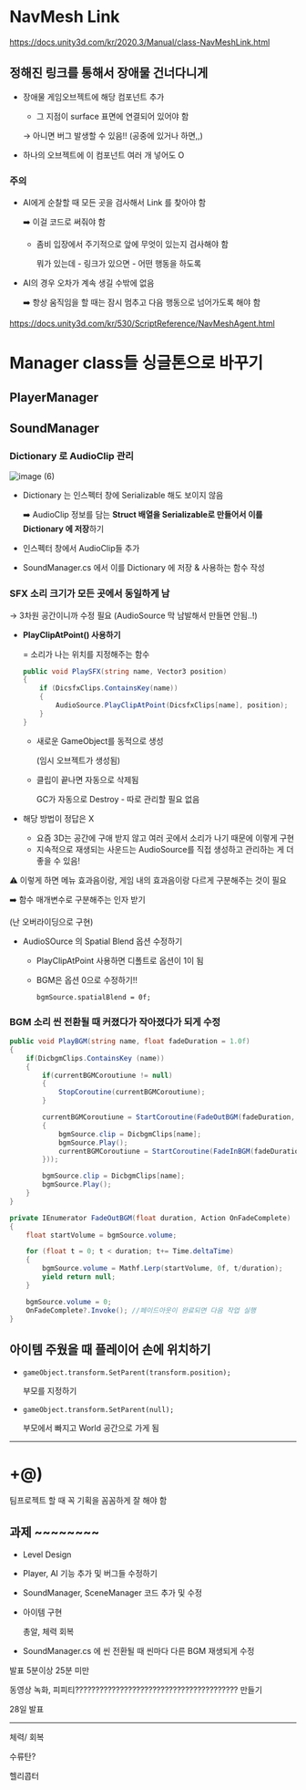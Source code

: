 # NavMesh Link

https://docs.unity3d.com/kr/2020.3/Manual/class-NavMeshLink.html

## 정해진 링크를 통해서 장애물 건너다니게

- 장애물 게임오브젝트에 해당 컴포넌트 추가
    - 그 지점이 surface 표면에 연결되어 있어야 함
    
    → 아니면 버그 발생할 수 있음!! (공중에 있거나 하면,,)
    
- 하나의 오브젝트에 이 컴포넌트 여러 개 넣어도 O

### 주의

- AI에게 순찰할 때 모든 곳을 검사해서 Link 를 찾아야 함
    
    ➡️ 이걸 코드로 써줘야 함 
    
    - 좀비 입장에서 주기적으로 앞에 무엇이 있는지 검사해야 함
        
        뭐가 있는데 - 링크가 있으면 - 어떤 행동을 하도록 
        
- AI의 경우 오차가 계속 생길 수밖에 없음
    
    ➡️ 항상 움직임을 할 때는 잠시 멈추고 다음 행동으로 넘어가도록 해야 함
    

https://docs.unity3d.com/kr/530/ScriptReference/NavMeshAgent.html

# Manager class들 싱글톤으로 바꾸기

## PlayerManager

## SoundManager

### Dictionary 로 AudioClip 관리

![image (6)](https://github.com/user-attachments/assets/659a6216-2a58-4e71-823b-f561c6711187)

- Dictionary 는 인스펙터 창에 Serializable 해도 보이지 않음
    
    ➡️ AudioClip 정보를 담는 **Struct 배열을 Serializable로 만들어서 이를 Dictionary 에 저장**하기 
    
- 인스펙터 창에서 AudioClip들 추가
- SoundManager.cs 에서 이를 Dictionary 에 저장 & 사용하는 함수 작성

### SFX 소리 크기가 모든 곳에서 동일하게 남

→ 3차원 공간이니까 수정 필요 (AudioSource 막 남발해서 만들면 안됨..!)

- **PlayClipAtPoint() 사용하기**
    
    = 소리가 나는 위치를 지정해주는 함수 
    
    ```csharp
    public void PlaySFX(string name, Vector3 position)
    {
        if (DicsfxClips.ContainsKey(name))
        {
            AudioSource.PlayClipAtPoint(DicsfxClips[name], position);
        }
    }
    ```
    
    - 새로운 GameObject를 동적으로 생성
        
        (임시 오브젝트가 생성됨)
        
    - 클립이 끝나면 자동으로 삭제됨
        
        GC가 자동으로 Destroy - 따로 관리할 필요 없음 
        
- 해당 방법이 정답은 X
    - 요즘 3D는 공간에 구애 받지 않고 여러 곳에서 소리가 나기 때문에 이렇게 구현
    - 지속적으로 재생되는 사운드는 AudioSource를 직접 생성하고 관리하는 게 더 좋을 수 있음!

⚠️ 이렇게 하면 메뉴 효과음이랑, 게임 내의 효과음이랑 다르게 구분해주는 것이 필요

➡️ 함수 매개변수로 구분해주는 인자 받기

(난 오버라이딩으로 구현)

- AudioSOurce 의 Spatial Blend 옵션 수정하기
    - PlayClipAtPoint 사용하면 디폴트로 옵션이 1이 됨
    - BGM은 옵션 0으로 수정하기!!
        
        `bgmSource.spatialBlend = 0f;`
        

### BGM 소리 씬 전환될 때 커졌다가 작아졌다가 되게 수정

```csharp
public void PlayBGM(string name, float fadeDuration = 1.0f)
{
    if(DicbgmClips.ContainsKey (name))
    {
        if(currentBGMCoroutiune != null)
        {
            StopCoroutine(currentBGMCoroutiune);
        }

        currentBGMCoroutiune = StartCoroutine(FadeOutBGM(fadeDuration, () =>
        {
            bgmSource.clip = DicbgmClips[name];
            bgmSource.Play();
            currentBGMCoroutiune = StartCoroutine(FadeInBGM(fadeDuration));
        }));

        bgmSource.clip = DicbgmClips[name];
        bgmSource.Play();
    }
}
```

```csharp
private IEnumerator FadeOutBGM(float duration, Action OnFadeComplete)
{
    float startVolume = bgmSource.volume;

    for (float t = 0; t < duration; t+= Time.deltaTime)
    {
        bgmSource.volume = Mathf.Lerp(startVolume, 0f, t/duration);
        yield return null;
    }

    bgmSource.volume = 0;
    OnFadeComplete?.Invoke(); //페이드아웃이 완료되면 다음 작업 실행
}
```

## 아이템 주웠을 때 플레이어 손에 위치하기

- `gameObject.transform.SetParent(transform.position);`
    
    부모를 지정하기
    
- `gameObject.transform.SetParent(null);`
    
    부모에서 빠지고 World 공간으로 가게 됨 
    

---

# +@)

팀프로젝트 할 때 꼭 기획을 꼼꼼하게 잘 해야 함

## 과제 ~~~~~~~~

- Level Design
- Player, AI 기능 추가 및 버그들 수정하기
- SoundManager, SceneManager 코드 추가 및 수정
- 아이템 구현
    
    총알, 체력 회복
    
- SoundManager.cs 에 씬 전환될 때 씬마다 다른 BGM 재생되게 수정

발표 5분이상 25분 미만

동영상 녹화, 피피티???????????????????????????????????????? 만들기

28일 발표

---

체력/ 회복 

수류탄?

헬리콥터
